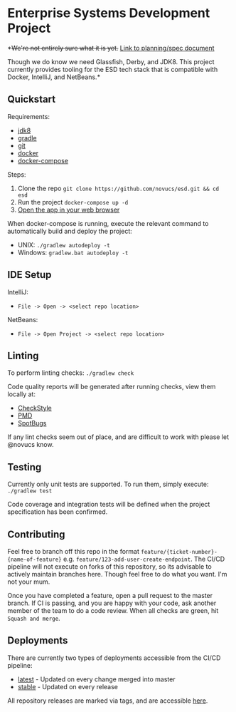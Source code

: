 # Enterprise Systems Development Project
*~~We're not entirely sure what it is yet.~~ [Link to planning/spec document](https://docs.google.com/document/d/1-RYVGb9SWycJ3qjYdG6a2n_CVkIMA-091wgTMpM1pWw/edit?usp=sharing)

Though we do know we need Glassfish,
Derby, and JDK8. This project currently provides tooling for the ESD tech stack
that is compatible with Docker, IntelliJ, and NetBeans.*

## Quickstart
Requirements:
* [jdk8](https://www.oracle.com/technetwork/java/javase/downloads/jdk8-downloads-2133151.html)
* [gradle](https://gradle.org/install/)
* [git](https://git-scm.com/)
* [docker](https://docs.docker.com/get-started/)
* [docker-compose](https://docs.docker.com/compose/)

Steps:
1. Clone the repo `git clone https://github.com/novucs/esd.git && cd esd`
2. Run the project `docker-compose up -d`
3. [Open the app in your web browser](http://localhost:8080/app/)

When docker-compose is running, execute the relevant command to automatically build and deploy the project:
* UNIX: `./gradlew autodeploy -t`
* Windows: `gradlew.bat autodeploy -t`

## IDE Setup
IntelliJ:
* `File -> Open -> <select repo location>`

NetBeans:
* `File -> Open Project -> <select repo location>`

## Linting
To perform linting checks: `./gradlew check`

Code quality reports will be generated after running checks, view them locally at:
* [CheckStyle](build/reports/checkstyle/main.html)
* [PMD](build/reports/pmd/main.html)
* [SpotBugs](build/reports/spotbugs/main.html)

If any lint checks seem out of place, and are difficult to work with please let @novucs know.

## Testing
Currently only unit tests are supported. To run them, simply execute: `./gradlew test`

Code coverage and integration tests will be defined when the project specification has been confirmed.

## Contributing
Feel free to branch off this repo in the format `feature/{ticket-number}-{name-of-feature}` e.g. 
`feature/123-add-user-create-endpoint`. The CI/CD pipeline will not execute on forks of this
repository, so its advisable to actively maintain branches here. Though feel free to do what you
want. I'm not your mum.

Once you have completed a feature, open a pull request to the master branch. If CI is passing, and
you are happy with your code, ask another member of the team to do a code review. When all checks
are green, hit `Squash and merge`.

## Deployments
There are currently two types of deployments accessible from the CI/CD pipeline:
* [latest](http://esd.novucs.net:8080/latest/) - Updated on every change merged into master
* [stable](http://esd.novucs.net:8080/stable/) - Updated on every release

All repository releases are marked via tags, and are accessible [here](https://github.com/novucs/esd/releases).
